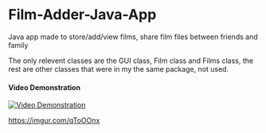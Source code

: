 # Film-Adder-Java-App
Java app made to store/add/view films, share film files between friends and family

The only relevent classes are the GUI class, Film class and Films class, the rest are other classes that were in my the same package, not used.

#### Video Demonstration
[![Video Demonstration](https://img.youtube.com/vi/cldPcwFMqb8/0.jpg)](https://www.youtube.com/watch?v=cldPcwFMqb8)


https://imgur.com/qToOOnx

